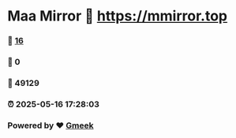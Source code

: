 # Maa Mirror :link: https://mmirror.top 
### :page_facing_up: [16](https://mmirror.top/tag.html) 
### :speech_balloon: 0 
### :hibiscus: 49129 
### :alarm_clock: 2025-05-16 17:28:03 
### Powered by :heart: [Gmeek](https://github.com/Meekdai/Gmeek)
